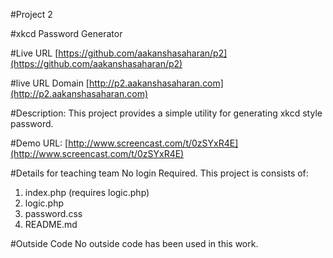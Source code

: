 #Project 2

#xkcd Password Generator 

#Live URL
[https://github.com/aakanshasaharan/p2](https://github.com/aakanshasaharan/p2)

#live URL Domain
[http://p2.aakanshasaharan.com](http://p2.aakanshasaharan.com)

#Description:
This project provides a simple utility for generating xkcd style password.

#Demo
URL: [http://www.screencast.com/t/0zSYxR4E](http://www.screencast.com/t/0zSYxR4E)

#Details for teaching team
No login Required.
This project is consists of:<br>
1. index.php (requires logic.php) <br>
2. logic.php<br>
3. password.css<br>
4. README.md<br>



#Outside Code
No outside code has been used in this work.






